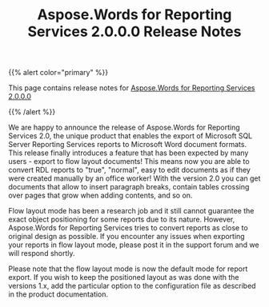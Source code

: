 ﻿---
title: Aspose.Words for Reporting Services 2.0.0.0 Release Notes
articleTitle: Aspose.Words for Reporting Services 2.0.0.0 Release Notes
linktitle: Aspose.Words for Reporting Services 2.0.0.0 Release Notes
description: "Aspose.Words for Reporting Services 2.0.0.0 Release Notes – the latest updates and fixes."
type: docs
weight: 30
url: /reportingservices/aspose-words-for-reporting-services-2-0-0-0-release-notes/
---

{{% alert color="primary" %}}

This page contains release notes for [Aspose.Words for Reporting Services 2.0.0.0](https://downloads.aspose.com/words/reportingservices/new-releases/aspose.words-for-reporting-services-2.0.0.0/)

{{% /alert %}}

We are happy to announce the release of Aspose.Words for Reporting Services 2.0, the unique product that enables the export of Microsoft SQL Server Reporting Services reports to Microsoft Word document formats. This release finally introduces a feature that has been expected by many users - export to flow layout documents! This means now you are able to convert RDL reports to "true", "normal", easy to edit documents as if they were created manually by an office worker! With the version 2.0 you can get documents that allow to insert paragraph breaks, contain tables crossing over pages that grow when adding contents, and so on.

Flow layout mode has been a research job and it still cannot guarantee the exact object positioning for some reports due to its nature. However, Aspose.Words for Reporting Services tries to convert reports as close to original design as possible. If you encounter any issues when exporting your reports in flow layout mode, please post it in the support forum and we will respond shortly.

Please note that the flow layout mode is now the default mode for report export. If you wish to keep the positioned layout as was done with the versions 1.x, add the particular option to the configuration file as described in the product documentation.

